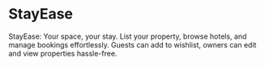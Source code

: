 # StayEase
StayEase: Your space, your stay. List your property, browse hotels, and manage bookings effortlessly. Guests can add to wishlist, owners can edit and view properties hassle-free.
